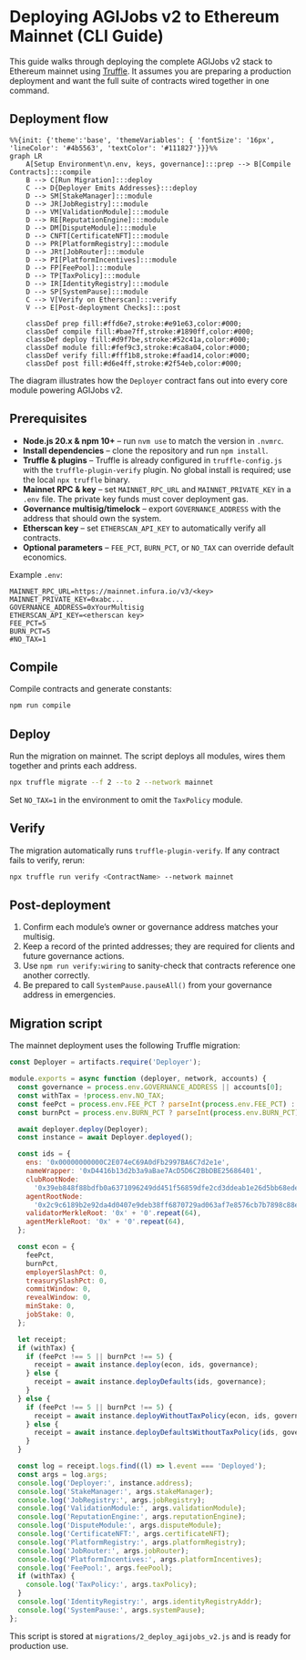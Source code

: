 # Deploying AGIJobs v2 to Ethereum Mainnet (CLI Guide)

This guide walks through deploying the complete AGIJobs v2 stack to Ethereum mainnet using [Truffle](https://trufflesuite.com). It assumes you are preparing a production deployment and want the full suite of contracts wired together in one command.

## Deployment flow

```mermaid
%%{init: {'theme':'base', 'themeVariables': { 'fontSize': '16px', 'lineColor': '#4b5563', 'textColor': '#111827'}}}%%
graph LR
    A[Setup Environment\n.env, keys, governance]:::prep --> B[Compile Contracts]:::compile
    B --> C[Run Migration]:::deploy
    C --> D{Deployer Emits Addresses}:::deploy
    D --> SM[StakeManager]:::module
    D --> JR[JobRegistry]:::module
    D --> VM[ValidationModule]:::module
    D --> RE[ReputationEngine]:::module
    D --> DM[DisputeModule]:::module
    D --> CNFT[CertificateNFT]:::module
    D --> PR[PlatformRegistry]:::module
    D --> JRt[JobRouter]:::module
    D --> PI[PlatformIncentives]:::module
    D --> FP[FeePool]:::module
    D --> TP[TaxPolicy]:::module
    D --> IR[IdentityRegistry]:::module
    D --> SP[SystemPause]:::module
    C --> V[Verify on Etherscan]:::verify
    V --> E[Post-deployment Checks]:::post

    classDef prep fill:#ffd6e7,stroke:#e91e63,color:#000;
    classDef compile fill:#bae7ff,stroke:#1890ff,color:#000;
    classDef deploy fill:#d9f7be,stroke:#52c41a,color:#000;
    classDef module fill:#fef9c3,stroke:#ca8a04,color:#000;
    classDef verify fill:#fff1b8,stroke:#faad14,color:#000;
    classDef post fill:#d6e4ff,stroke:#2f54eb,color:#000;
```

The diagram illustrates how the `Deployer` contract fans out into every core module powering AGIJobs v2.

## Prerequisites

- **Node.js 20.x & npm 10+** – run `nvm use` to match the version in `.nvmrc`.
- **Install dependencies** – clone the repository and run `npm install`.
- **Truffle & plugins** – Truffle is already configured in `truffle-config.js` with the `truffle-plugin-verify` plugin. No global install is required; use the local `npx truffle` binary.
- **Mainnet RPC & key** – set `MAINNET_RPC_URL` and `MAINNET_PRIVATE_KEY` in a `.env` file. The private key funds must cover deployment gas.
- **Governance multisig/timelock** – export `GOVERNANCE_ADDRESS` with the address that should own the system.
- **Etherscan key** – set `ETHERSCAN_API_KEY` to automatically verify all contracts.
- **Optional parameters** – `FEE_PCT`, `BURN_PCT`, or `NO_TAX` can override default economics.

Example `.env`:

```env
MAINNET_RPC_URL=https://mainnet.infura.io/v3/<key>
MAINNET_PRIVATE_KEY=0xabc...
GOVERNANCE_ADDRESS=0xYourMultisig
ETHERSCAN_API_KEY=<etherscan key>
FEE_PCT=5
BURN_PCT=5
#NO_TAX=1
```

## Compile

Compile contracts and generate constants:

```bash
npm run compile
```

## Deploy

Run the migration on mainnet. The script deploys all modules, wires them together and prints each address.

```bash
npx truffle migrate --f 2 --to 2 --network mainnet
```

Set `NO_TAX=1` in the environment to omit the `TaxPolicy` module.

## Verify

The migration automatically runs `truffle-plugin-verify`. If any contract fails to verify, rerun:

```bash
npx truffle run verify <ContractName> --network mainnet
```

## Post-deployment

1. Confirm each module’s owner or governance address matches your multisig.
2. Keep a record of the printed addresses; they are required for clients and future governance actions.
3. Use `npm run verify:wiring` to sanity-check that contracts reference one another correctly.
4. Be prepared to call `SystemPause.pauseAll()` from your governance address in emergencies.

## Migration script

The mainnet deployment uses the following Truffle migration:

```javascript
const Deployer = artifacts.require('Deployer');

module.exports = async function (deployer, network, accounts) {
  const governance = process.env.GOVERNANCE_ADDRESS || accounts[0];
  const withTax = !process.env.NO_TAX;
  const feePct = process.env.FEE_PCT ? parseInt(process.env.FEE_PCT) : 5;
  const burnPct = process.env.BURN_PCT ? parseInt(process.env.BURN_PCT) : 5;

  await deployer.deploy(Deployer);
  const instance = await Deployer.deployed();

  const ids = {
    ens: '0x00000000000C2E074eC69A0dFb2997BA6C7d2e1e',
    nameWrapper: '0xD4416b13d2b3a9aBae7AcD5D6C2BbDBE25686401',
    clubRootNode:
      '0x39eb848f88bdfb0a6371096249dd451f56859dfe2cd3ddeab1e26d5bb68ede16',
    agentRootNode:
      '0x2c9c6189b2e92da4d0407e9deb38ff6870729ad063af7e8576cb7b7898c88e2d',
    validatorMerkleRoot: '0x' + '0'.repeat(64),
    agentMerkleRoot: '0x' + '0'.repeat(64),
  };

  const econ = {
    feePct,
    burnPct,
    employerSlashPct: 0,
    treasurySlashPct: 0,
    commitWindow: 0,
    revealWindow: 0,
    minStake: 0,
    jobStake: 0,
  };

  let receipt;
  if (withTax) {
    if (feePct !== 5 || burnPct !== 5) {
      receipt = await instance.deploy(econ, ids, governance);
    } else {
      receipt = await instance.deployDefaults(ids, governance);
    }
  } else {
    if (feePct !== 5 || burnPct !== 5) {
      receipt = await instance.deployWithoutTaxPolicy(econ, ids, governance);
    } else {
      receipt = await instance.deployDefaultsWithoutTaxPolicy(ids, governance);
    }
  }

  const log = receipt.logs.find((l) => l.event === 'Deployed');
  const args = log.args;
  console.log('Deployer:', instance.address);
  console.log('StakeManager:', args.stakeManager);
  console.log('JobRegistry:', args.jobRegistry);
  console.log('ValidationModule:', args.validationModule);
  console.log('ReputationEngine:', args.reputationEngine);
  console.log('DisputeModule:', args.disputeModule);
  console.log('CertificateNFT:', args.certificateNFT);
  console.log('PlatformRegistry:', args.platformRegistry);
  console.log('JobRouter:', args.jobRouter);
  console.log('PlatformIncentives:', args.platformIncentives);
  console.log('FeePool:', args.feePool);
  if (withTax) {
    console.log('TaxPolicy:', args.taxPolicy);
  }
  console.log('IdentityRegistry:', args.identityRegistryAddr);
  console.log('SystemPause:', args.systemPause);
};
```

This script is stored at `migrations/2_deploy_agijobs_v2.js` and is ready for production use.

